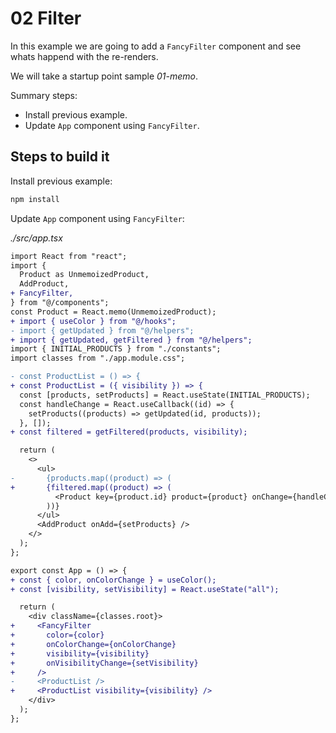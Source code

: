 # 02 Filter

In this example we are going to add a `FancyFilter` component and see whats happend with the re-renders.

We will take a startup point sample _01-memo_.

Summary steps:

- Install previous example.
- Update `App` component using `FancyFilter`.

## Steps to build it

Install previous example:

```bash
npm install

```

Update `App` component using `FancyFilter`:

_./src/app.tsx_

```diff
import React from "react";
import {
  Product as UnmemoizedProduct,
  AddProduct,
+ FancyFilter,
} from "@/components";
const Product = React.memo(UnmemoizedProduct);
+ import { useColor } from "@/hooks";
- import { getUpdated } from "@/helpers";
+ import { getUpdated, getFiltered } from "@/helpers";
import { INITIAL_PRODUCTS } from "./constants";
import classes from "./app.module.css";

- const ProductList = () => {
+ const ProductList = ({ visibility }) => {  
  const [products, setProducts] = React.useState(INITIAL_PRODUCTS);
  const handleChange = React.useCallback((id) => {
    setProducts((products) => getUpdated(id, products));
  }, []);
+ const filtered = getFiltered(products, visibility);

  return (
    <>
      <ul>
-       {products.map((product) => (
+       {filtered.map((product) => (
          <Product key={product.id} product={product} onChange={handleChange} />
        ))}
      </ul>
      <AddProduct onAdd={setProducts} />
    </>
  );
};

export const App = () => {
+ const { color, onColorChange } = useColor();
+ const [visibility, setVisibility] = React.useState("all");

  return (
    <div className={classes.root}>
+     <FancyFilter
+       color={color}
+       onColorChange={onColorChange}
+       visibility={visibility}
+       onVisibilityChange={setVisibility}
+     />
-     <ProductList />
+     <ProductList visibility={visibility} />
    </div>
  );
};

```
